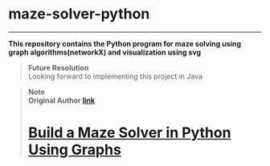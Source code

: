 # maze-solver-python

---

**This repository contains the Python program for maze solving using graph algorithms(networkX) and visualization using svg**


> **Future Resolution**<br>
> Looking forward to implementing this project in Java

> **Note**<br>
> **Original Author [link](https://realpython.com/team/bzaczynski/)**
> # [Build a Maze Solver in Python Using Graphs](https://realpython.com/python-maze-solver/#demo-python-maze-solver)
